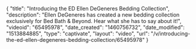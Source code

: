 {
    "title": "Introducing the ED Ellen DeGeneres Bedding Collection",
    "description": "Ellen DeGeneres has created a new bedding collection exclusively for Bed Bath & Beyond. Hear what she has to say about it!",
    "videoid": "65495978",
    "date_created": "1460756732",
    "date_modified": "1513884885",
    "type": "captivate",
    "layout": "video",
    "url": "\/v\/introducing-the-ed-ellen-degeneres-bedding-collection\/65495978"
}